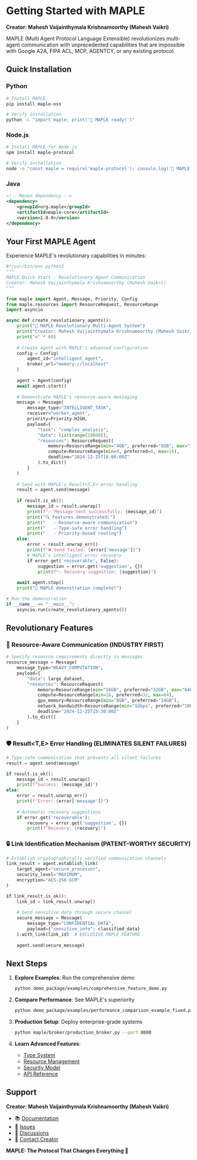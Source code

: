 # Getting Started with MAPLE

**Creator: Mahesh Vaijainthymala Krishnamoorthy (Mahesh Vaikri)**

MAPLE (Multi Agent Protocol Language Extensible) revolutionizes multi-agent communication with unprecedented capabilities that are impossible with Google A2A, FIPA ACL, MCP, AGENTCY, or any existing protocol.

## Quick Installation

### Python
```bash
# Install MAPLE
pip install maple-oss

# Verify installation
python -c "import maple; print('🍁 MAPLE ready!')"
```

### Node.js
```bash
# Install MAPLE for Node.js
npm install maple-protocol

# Verify installation
node -e "const maple = require('maple-protocol'); console.log('🍁 MAPLE ready!');"
```

### Java
```xml
<!-- Maven dependency -->
<dependency>
    <groupId>org.maple</groupId>
    <artifactId>maple-core</artifactId>
    <version>1.0.0</version>
</dependency>
```

## Your First MAPLE Agent

Experience MAPLE's revolutionary capabilities in minutes:

```python
#!/usr/bin/env python3
"""
MAPLE Quick Start - Revolutionary Agent Communication
Creator: Mahesh Vaijainthymala Krishnamoorthy (Mahesh Vaikri)
"""

from maple import Agent, Message, Priority, Config
from maple.resources import ResourceRequest, ResourceRange
import asyncio

async def create_revolutionary_agents():
    print("🍁 MAPLE Revolutionary Multi-Agent System")
    print("Creator: Mahesh Vaijainthymala Krishnamoorthy (Mahesh Vaikri)")
    print("=" * 60)
    
    # Create agent with MAPLE's advanced configuration
    config = Config(
        agent_id="intelligent_agent",
        broker_url="memory://localhost"
    )
    
    agent = Agent(config)
    await agent.start()
    
    # Demonstrate MAPLE's resource-aware messaging
    message = Message(
        message_type="INTELLIGENT_TASK",
        receiver="worker_agent",
        priority=Priority.HIGH,
        payload={
            "task": "complex_analysis",
            "data": list(range(10000)),
            "resources": ResourceRequest(
                memory=ResourceRange(min="4GB", preferred="8GB", max="16GB"),
                compute=ResourceRange(min=4, preferred=8, max=16),
                deadline="2024-12-25T18:00:00Z"
            ).to_dict()
        }
    )
    
    # Send with MAPLE's Result<T,E> error handling
    result = agent.send(message)
    
    if result.is_ok():
        message_id = result.unwrap()
        print(f"✅ Message sent successfully: {message_id}")
        print("🔍 Features demonstrated:")
        print("   - Resource-aware communication")
        print("   - Type-safe error handling")
        print("   - Priority-based routing")
    else:
        error = result.unwrap_err()
        print(f"❌ Send failed: {error['message']}")
        # MAPLE's intelligent error recovery
        if error.get('recoverable', False):
            suggestion = error.get('suggestion', {})
            print(f"💡 Recovery suggestion: {suggestion}")
    
    await agent.stop()
    print("🎉 MAPLE demonstration complete!")

# Run the demonstration
if __name__ == "__main__":
    asyncio.run(create_revolutionary_agents())
```

## Revolutionary Features

### 🔧 Resource-Aware Communication (INDUSTRY FIRST)
```python
# Specify resource requirements directly in messages
resource_message = Message(
    message_type="HEAVY_COMPUTATION",
    payload={
        "data": large_dataset,
        "resources": ResourceRequest(
            memory=ResourceRange(min="16GB", preferred="32GB", max="64GB"),
            compute=ResourceRange(min=16, preferred=32, max=64),
            gpu_memory=ResourceRange(min="8GB", preferred="24GB"),
            network_bandwidth=ResourceRange(min="1Gbps", preferred="10Gbps"),
            deadline="2024-12-25T15:30:00Z"
        ).to_dict()
    }
)
```

### 🛡️ Result<T,E> Error Handling (ELIMINATES SILENT FAILURES)
```python
# Type-safe communication that prevents all silent failures
result = agent.send(message)

if result.is_ok():
    message_id = result.unwrap()
    print(f"Success: {message_id}")
else:
    error = result.unwrap_err()
    print(f"Error: {error['message']}")
    
    # Automatic recovery suggestions
    if error.get('recoverable'):
        recovery = error.get('suggestion', {})
        print(f"Recovery: {recovery}")
```

### 🔒 Link Identification Mechanism (PATENT-WORTHY SECURITY)
```python
# Establish cryptographically verified communication channels
link_result = agent.establish_link(
    target_agent="secure_processor",
    security_level="MAXIMUM",
    encryption="AES-256-GCM"
)

if link_result.is_ok():
    link_id = link_result.unwrap()
    
    # Send sensitive data through secure channel
    secure_message = Message(
        message_type="CONFIDENTIAL_DATA",
        payload={"sensitive_info": classified_data}
    ).with_link(link_id)  # EXCLUSIVE MAPLE FEATURE
    
    agent.send(secure_message)
```

## Next Steps

1. **Explore Examples**: Run the comprehensive demo
   ```bash
   python demo_package/examples/comprehensive_feature_demo.py
   ```

2. **Compare Performance**: See MAPLE's superiority
   ```bash
   python demo_package/examples/performance_comparison_example_fixed.py
   ```

3. **Production Setup**: Deploy enterprise-grade systems
   ```bash
   python maple/broker/production_broker.py --port 8080
   ```

4. **Learn Advanced Features**: 
   - [Type System](type-system.md)
   - [Resource Management](resource-management.md) 
   - [Security Model](security-model.md)
   - [API Reference](api-reference.md)

## Support

**Creator: Mahesh Vaijainthymala Krishnamoorthy (Mahesh Vaikri)**

- 📚 [Documentation](../README.md)
- 🐛 [Issues](https://github.com/maheshvaikri/maple-oss/issues)
- 💬 [Discussions](https://github.com/maheshvaikri/maple-oss/discussions)
- 📧 [Contact Creator](mailto:contact@maple-protocol.org)

**MAPLE: The Protocol That Changes Everything 🚀**
